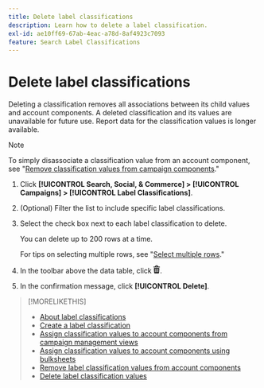 ```yaml
---
title: Delete label classifications
description: Learn how to delete a label classification.
exl-id: ae10ff69-67ab-4eac-a78d-8af4923c7093
feature: Search Label Classifications
---
```

# Delete label classifications

Deleting a classification removes all associations between its child values and account components. A deleted classification and its values are unavailable for future use. Report data for the classification values is longer available.

>[!NOTE]
>
>To simply disassociate a classification value from an account component, see "[Remove classification values from campaign components](classification-values-remove.md)."

1. Click **[!UICONTROL Search, Social, & Commerce] > [!UICONTROL Campaigns] > [!UICONTROL Label Classifications]**.

1. (Optional) Filter the list to include specific label classifications.

1. Select the check box next to each label classification to delete.

   You can delete up to 200 rows at a time.

   For tips on selecting multiple rows, see "[Select multiple rows](/help/search-social-commerce/common-tasks/navigation-editing-selection/multiple-rows-select.md)."

1. In the toolbar above the data table, click ![Delete](/help/search-social-commerce/assets/delete.png "Delete").

1. In the confirmation message, click **[!UICONTROL Delete]**.

>[!MORELIKETHIS]
>
>* [About label classifications](classification-about.md)
>* [Create a label classification](classification-create.md)
>* [Assign classification values to account components from campaign management views](classification-values-assign-campaign-management.md)
>* [Assign classification values to account components using bulksheets](classification-values-assign-bulksheets.md)
>* [Remove label classification values from account components](classification-values-remove.md)
>* [Delete label classification values](classification-values-delete.md)
